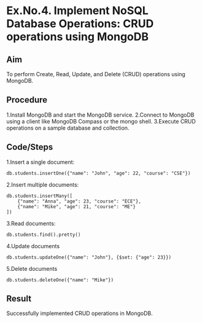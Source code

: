 # Ex.No.4. Implement NoSQL Database Operations: CRUD operations using MongoDB
## Aim
To perform Create, Read, Update, and Delete (CRUD) operations using MongoDB.

## Procedure

1.Install MongoDB and start the MongoDB service.
2.Connect to MongoDB using a client like MongoDB Compass or the mongo shell.
3.Execute CRUD operations on a sample database and collection.
## Code/Steps

1.Insert a single document:
```
db.students.insertOne({"name": "John", "age": 22, "course": "CSE"})
```
2.Insert multiple documents:
```
db.students.insertMany([
    {"name": "Anna", "age": 23, "course": "ECE"},
    {"name": "Mike", "age": 21, "course": "ME"}
])
```
3.Read documents:
```
db.students.find().pretty()
```
4.Update documents
```
db.students.updateOne({"name": "John"}, {$set: {"age": 23}})
```
5.Delete documents
```
db.students.deleteOne({"name": "Mike"})
```
## Result
Successfully implemented CRUD operations in MongoDB.

